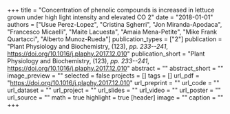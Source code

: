 +++
title = "Concentration of phenolic compounds is increased in lettuce grown under high light intensity and elevated CO 2"
date = "2018-01-01"
authors = ["Usue Perez-Lopez", "Cristina Sgherri", "Jon Miranda-Apodaca", "Francesco Micaelli", "Maite Lacuesta", "Amaia Mena-Petite", "Mike Frank Quartacci", "Alberto Munoz-Rueda"]
publication_types = ["2"]
publication = "Plant Physiology and Biochemistry, (123), _pp. 233--241_, https://doi.org/10.1016/j.plaphy.2017.12.010"
publication_short = "Plant Physiology and Biochemistry, (123), _pp. 233--241_, https://doi.org/10.1016/j.plaphy.2017.12.010"
abstract = ""
abstract_short = ""
image_preview = ""
selected = false
projects = []
tags = []
url_pdf = "https://doi.org/10.1016/j.plaphy.2017.12.010"
url_preprint = ""
url_code = ""
url_dataset = ""
url_project = ""
url_slides = ""
url_video = ""
url_poster = ""
url_source = ""
math = true
highlight = true
[header]
image = ""
caption = ""
+++

